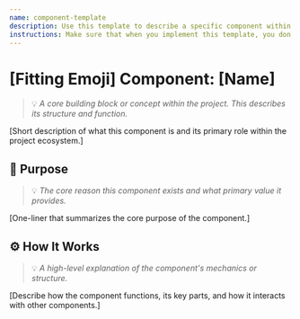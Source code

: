 ```yaml
---
name: component-template
description: Use this template to describe a specific component within this project. A component is an element that is acted upon and can be visual (e.g., a button, a screen) or non-visual (e.g., an API, a database table).
instructions: Make sure that when you implement this template, you don't include these instructions or any other front matter from this template in your work. Output should always and only be the markdown part outside of the front matter. Never include any tags like <example>, <commentary>, or similar tags - these serve only to increase clarity about implementation. Always use single [ ] brackets to indicate instructions the implementer should follow. When referencing other documents from this project, use wikilinks format [[filename]] to reference them. Do not include the file extension or path.
---
```

# [Fitting Emoji] Component: [Name]
> 💡 *A core building block or concept within the project. This describes its structure and function.*

[Short description of what this component is and its primary role within the project ecosystem.]

## 🎯 Purpose
> 💡 *The core reason this component exists and what primary value it provides.*

[One-liner that summarizes the core purpose of the component.]

## ⚙️ How It Works
> 💡 *A high-level explanation of the component's mechanics or structure.*

[Describe how the component functions, its key parts, and how it interacts with other components.]